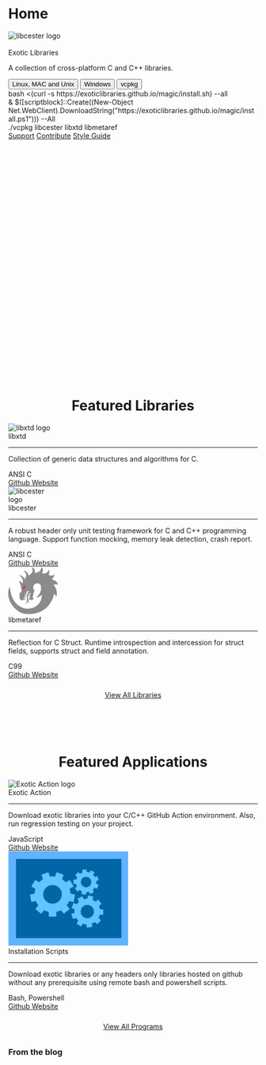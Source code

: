 
# Home

<div class="header">
    <img src="https://avatars1.githubusercontent.com/u/57629577" alt="libcester logo"><br/><br/>
    <span class="title">Exotic Libraries</span><br/>
    <p class="brief">
        A collection of cross-platform C and C++ libraries.
    </p>
    <div class="install-section">
        <div class="install-tab">
            <button class="install-tablinks border-radius-top-left active" onclick="openInstallTab(event, 'unix-install-content')">Linux, MAC and Unix</button>
            <button class="install-tablinks" id="windows-install-button" onclick="openInstallTab(event, 'windows-install-content')">Windows</button>
            <button class="install-tablinks border-radius-top-right" onclick="openInstallTab(event, 'vcpkg-install-content')">vcpkg</button>
        </div>
        <div class="install-tab-content" id="unix-install-content">
            bash <(curl -s https://exoticlibraries.github.io/magic/install.sh) --all
        </div>
        <div class="install-tab-content display-none" id="windows-install-content">
            & $([scriptblock]::Create((New-Object Net.WebClient).DownloadString("https://exoticlibraries.github.io/magic/install.ps1"))) --All
        </div>
        <div class="install-tab-content display-none" id="vcpkg-install-content">
            ./vcpkg libcester libxtd libmetaref
        </div>
    </div>
    <div class="linksdiv">
        <a class="link" href="./pages/support.html">Support</a>
        <a class="link" href="./pages/contribute.html">Contribute</a>
        <a class="link" href="./pages/style_guide.html">Style Guide</a>
    </div>
</div>
<div style="margin-top:520px;"></div>

# <span style="display:table;margin:0 auto;margin-top:0px;">Featured Libraries</span>

<div class="all-projects" style="_justify-content: center;">
<div class="project main-project">
    <img class="logo" style="max-width: 100px;max-height: 100px;" src="https://raw.githubusercontent.com/exoticlibraries/libxtd/main/docs/libxtd.png" alt="libxtd logo">
    <br/><span class="title">libxtd</span>
    <hr class="project-rule"/>
    <p class="description">
        Collection of generic data structures and algorithms for C.
    </p>
    <div class="bottomer">
        <span class="tech-used">ANSI C</span><br>
        <div class="links">
            <a target="_blank" href="https://github.com/exoticlibraries/libxtd">Github <i class="fas fa-external-link-alt"></i></a> 
            <a target="_blank" href="https://exoticlibraries.github.io/libxtd">Website <i class="fas fa-external-link-alt"></i></a> 
        </div>
    </div>
</div>

<div class="project main-project">
    <img class="logo" style="max-width: 100px;max-height: 100px;" src="https://raw.githubusercontent.com/exoticlibraries/libcester/main/docs/libcester.png" alt="libcester logo">
    <br/><span class="title">libcester</span>
    <hr class="project-rule"/>
    <p class="description">
        A robust header only unit testing framework for C and C++ programming language. Support function mocking, memory leak detection, crash report.
    </p>
    <div class="bottomer">
        <span class="tech-used">ANSI C</span><br>
        <div class="links">
            <a target="_blank" href="https://github.com/exoticlibraries/libcester">Github <i class="fas fa-external-link-alt"></i></a> 
            <a target="_blank" href="https://exoticlibraries.github.io/libcester">Website <i class="fas fa-external-link-alt"></i></i></a> 
        </div>
    </div>
</div>

<div class="project main-project">
    <img class="logo" style="max-width: 100px;max-height: 100px;" src="https://raw.githubusercontent.com/exoticlibraries/libmetaref/main/docs/libmetaref.png" alt="libmetaref logo">
    <br/><span class="title">libmetaref</span>
    <hr class="project-rule"/>
    <p class="description">
        Reflection for C Struct. Runtime introspection and intercession for struct fields, supports struct and field annotation.
    </p>
    <div class="bottomer">
        <span class="tech-used">C99</span><br>
        <div class="links">
            <a target="_blank" href="https://github.com/exoticlibraries/libmetaref">Github <i class="fas fa-external-link-alt"></i></a> 
            <a target="_blank" href="https://exoticlibraries.github.io/libmetaref">Website <i class="fas fa-external-link-alt"></i></i></a> 
        </div>
    </div>
</div>
</div>

<a class="reference navigator" style="display:table;margin:0 auto;padding:10px 40px 10px 40px;" href="./pages/libraries.html"> View All Libraries </a>

# <span style="display:table;margin:0 auto;margin-top:100px;">Featured Applications</span>

<div class="all-projects" style="_justify-content: center;">
<div class="project main-project">
	<img class="logo" src="https://raw.githubusercontent.com/exoticlibraries/exotic-action/main/exotic-action.png" alt="Exotic Action logo">
	<br/><span class="title">Exotic Action</span>
	<hr class="project-rule"/>
	<p class="description">
		Download exotic libraries into your C/C++ GitHub Action environment. Also, run regression testing on your project.
	</p>
	<div class="bottomer">
		<span class="tech-used">JavaScript</span><br>
		<div class="links">
			<a target="_blank" href="https://github.com/exoticlibraries/exotic-action">Github <i class="fas fa-external-link-alt"></i></a> 
			<a target="_blank" href="https://github.com/marketplace/actions/exotic-action">Website <i class="fas fa-external-link-alt"></i></i></a> 
		</div>
	</div>
</div>
<div class="project main-project">
	<img class="logo" src="https://raw.githubusercontent.com/Thecarisma/Cronux/main/docs/cronux.png" alt="Exotic libraries logo">
	<br/><span class="title">Installation Scripts</span>
	<hr class="project-rule"/>
	<p class="description">
		Download exotic libraries or any headers only libraries hosted on github without any prerequisite using remote bash and powershell scripts.
	</p>
	<div class="bottomer">
		<span class="tech-used">Bash, Powershell</span><br>
		<div class="links">
			<a target="_blank" href="https://github.com/exoticlibraries/exoticlibraries.github.io/tree/main/magic">Github <i class="fas fa-external-link-alt"></i></a> 
			<a href="https://exoticlibraries.github.io/blog/Feb-2021/magic_scripts.html">Website <i class="fas fa-external-link-alt"></i></i></a> 
		</div>
	</div>
</div>
</div>

<a class="reference navigator" style="display:table;margin:0 auto;padding:10px 40px 10px 40px;" href="./pages/programs.html"> View All Programs </a>

<!--<div class="two-sided">
    <div class="left-side">
        <h3 class="title">New Releases</h3>
        <br/>
        <div id="new-releases">
        </div>
    </div>
    <div class="right-side">
        <h3 class="title">From the blog</h3>
        <br/>
        <div id="featured-blogs">
        </div>
    </div>
</div>-->

<div>
	<h3 class="title">From the blog</h3>
	<br/>
	<div id="featured-blogs">
	</div>
</div>

<script>treatLandingVariables();</script>
